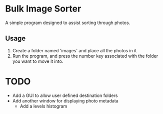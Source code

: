 # Bulk Image Sorter
A simple program designed to assist sorting through photos.
## Usage
1. Create a folder named 'images' and place all the photos in it
2. Run the program, and press the number key associated with the folder you want to move it into.
# TODO
- Add a GUI to allow user defined destination folders
- Add another window for displaying photo metadata
    - Add a levels histogram